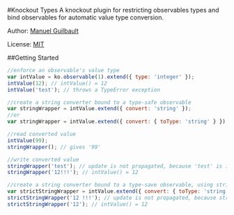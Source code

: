 ﻿#Knockout Types
A knockout plugin for restricting observables types and bind observables for automatic value type conversion.

Author: [Manuel Guilbault](https://github.com/manuel-guilbault)

License: [MIT](http://www.opensource.org/licenses/mit-license.php)

<!---
###NuGet: [ko.types](http://nuget.org/packages/ko.types)
###NPM: [ko.types](https://npmjs.org/package/ko.types)
-->

##Getting Started
```javascript
//enforce an observable's value type
var intValue = ko.observable(1).extend({ type: 'integer' });
intValue(12); // intValue() = 12
intValue('test'); // throws a TypeError exception

//create a string converter bound to a type-safe observable
var stringWrapper = intValue.extend({ convert: 'string' });
//or
var stringWrapper = intValue.extend({ convert: { toType: 'string' } });

//read converted value
intValue(99);
stringWrapper(); // gives '99'

//write converted value
stringWrapper('test'); // update is not propagated, because 'test' is invalid
stringWrapper('12!!!'); // intValue() = 12

//create a string converter bound to a type-save observable, using strict parsing
var strictStringWrapper = intValue.extend({ convert: { toType: 'string', strict: true } });
strictStringWrapper('12 !!!'); // update is not propagated, because strict parsing is enabled
strictStringWrapper('12'); // intValue() = 12
```
